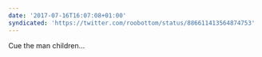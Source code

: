 ```yaml
---
date: '2017-07-16T16:07:08+01:00'
syndicated: 'https://twitter.com/roobottom/status/886611413564874753'
---
```

Cue the man children…
